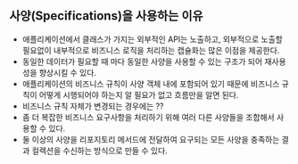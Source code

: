 
## 사양(Specifications)을 사용하는 이유
- 애플리케이션에서 클래스가 가지는 외부적인 API는 노출하고, 외부적으로 노출할 필요없이 내부적으로 비즈니스 로직을 처리하는 캡슐화는 많은 이점을 제공한다.
- 동일한 데이터가 필요할 때 마다 동일한 사양을 사용할 수 있는 구조가 되어 재사용성을 향상시킬 수 있다.
- 애플리케이션의 비즈니스 규칙이 사양 객체 내에 포함되어 있기 때문에 비즈니스 규칙이 어떻게 시행되어야 하는지 알 필요가 없고 흐름만을 알면 된다.
- 비즈니스 규칙 자체가 변경되는 경우에는 ??
- 좀 더 복잡한 비즈니스 요구사항을 처리하기 위해 여러 다른 사양들을 조합해서 사용할 수 있다.
- 둘 이상의 사양을 리포지토리 메서드에 전달하여 요구되는 모든 사양을 충족하는 결과 컬렉션을 수신하는 방식으로 만들 수 있다.
